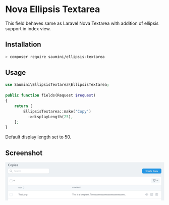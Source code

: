 # Nova Ellipsis Textarea
This field behaves same as Laravel Nova Textarea with addition of ellipsis support in index view.

## Installation

```bash
> composer require saumini/ellipsis-textarea
```

## Usage

```php
use Saumini\EllipsisTextarea\EllipsisTextarea;

public function fields(Request $request)
{
    return [
        EllipsisTextarea::make('Copy')
          ->displayLength(25),
    ];
}
```

Default display length set to 50.


## Screenshot

![Screenshot 1](.docs/example1.png)

